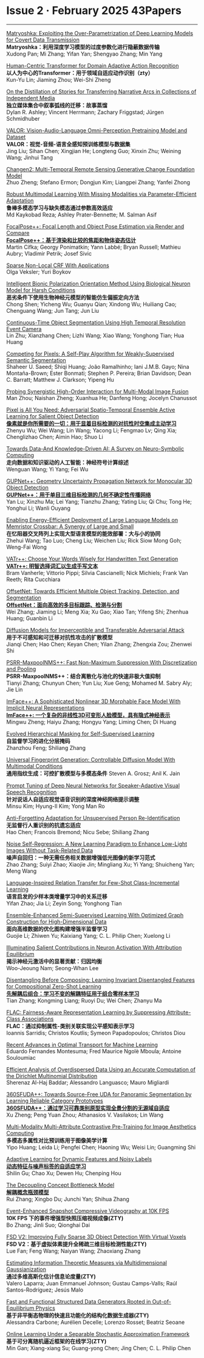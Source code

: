 # Issue 2 · February 2025 43Papers

*****


[Matryoshka: Exploiting the Over-Parametrization of Deep Learning Models for Covert Data Transmission](https://ieeexplore.ieee.org/document/10612241/)  
**Matryoshka：利用深度学习模型的过度参数化进行隐蔽数据传输**  
Xudong Pan; Mi Zhang; Yifan Yan; Shengyao Zhang; Min Yang  

[Human-Centric Transformer for Domain Adaptive Action Recognition](https://ieeexplore.ieee.org/document/10599825/)  
**以人为中心的Transformer：用于领域自适应动作识别（zty）**  
Kun-Yu Lin; Jiaming Zhou; Wei-Shi Zheng  

[On the Distillation of Stories for Transferring Narrative Arcs in Collections of Independent Media](https://ieeexplore.ieee.org/document/10734853/)  
**独立媒体集合中叙事弧线的迁移：故事蒸馏**  
Dylan R. Ashley; Vincent Herrmann; Zachary Friggstad; Jürgen Schmidhuber  

[VALOR: Vision-Audio-Language Omni-Perception Pretraining Model and Dataset](https://ieeexplore.ieee.org/document/10721284/)  
**VALOR：视觉-音频-语言全感知预训练模型与数据集**  
Jing Liu; Sihan Chen; Xingjian He; Longteng Guo; Xinxin Zhu; Weining Wang; Jinhui Tang  

[Changen2: Multi-Temporal Remote Sensing Generative Change Foundation Model](https://ieeexplore.ieee.org/document/10713915/)  
Zhuo Zheng; Stefano Ermon; Dongjun Kim; Liangpei Zhang; Yanfei Zhong  

[Robust Multimodal Learning With Missing Modalities via Parameter-Efficient Adaptation](https://ieeexplore.ieee.org/document/10713849/)  
**鲁棒多模态学习与缺失模态通过参数高效适应**   
Md Kaykobad Reza; Ashley Prater-Bennette; M. Salman Asif  

[FocalPose++: Focal Length and Object Pose Estimation via Render and Compare](https://ieeexplore.ieee.org/document/10706831/)  
**[FocalPose++：基于渲染和比较的焦距和物体姿态估计](https://mp.weixin.qq.com/s/u1x897dcKd5xOp-PVdWv2w)**  
Martin Cífka; Georgy Ponimatkin; Yann Labbé; Bryan Russell; Mathieu Aubry; Vladimir Petrik; Josef Sivic  

[Sparse Non-Local CRF With Applications](https://ieeexplore.ieee.org/document/10705039/)  
Olga Veksler; Yuri Boykov  

[Intelligent Bionic Polarization Orientation Method Using Biological Neuron Model for Harsh Conditions](https://ieeexplore.ieee.org/document/10723758/)  
**恶劣条件下使用生物神经元模型的智能仿生偏振定向方法**  
Chong Shen; Yicheng Wu; Guanyu Qian; Xindong Wu; Huiliang Cao; Chenguang Wang; Jun Tang; Jun Liu  

[Continuous-Time Object Segmentation Using High Temporal Resolution Event Camera](https://ieeexplore.ieee.org/document/10713285/)  
Lin Zhu; Xianzhang Chen; Lizhi Wang; Xiao Wang; Yonghong Tian; Hua Huang  

[Competing for Pixels: A Self-Play Algorithm for Weakly-Supervised Semantic Segmentation](https://ieeexplore.ieee.org/document/10705046/)  
Shaheer U. Saeed; Shiqi Huang; João Ramalhinho; Iani J.M.B. Gayo; Nina Montaña-Brown; Ester Bonmati; Stephen P. Pereira; Brian Davidson; Dean C. Barratt; Matthew J. Clarkson; Yipeng Hu  

[Probing Synergistic High-Order Interaction for Multi-Modal Image Fusion](https://ieeexplore.ieee.org/document/10706703/)  
Man Zhou; Naishan Zheng; Xuanhua He; Danfeng Hong; Jocelyn Chanussot  

[Pixel is All You Need: Adversarial Spatio-Temporal Ensemble Active Learning for Salient Object Detection](https://ieeexplore.ieee.org/document/10711208/)  
**[像素就是你所需要的一切：用于显着目标检测的对抗性时空集成主动学习](https://mp.weixin.qq.com/s/lWBEVxTJ-2oQlNO2WMm52A)**   
Zhenyu Wu; Wei Wang; Lin Wang; Yacong Li; Fengmao Lv; Qing Xia; Chenglizhao Chen; Aimin Hao; Shuo Li  

[Towards Data-And Knowledge-Driven AI: A Survey on Neuro-Symbolic Computing](https://ieeexplore.ieee.org/document/10721277/)  
**走向数据和知识驱动的人工智能：神经符号计算综述**  
Wenguan Wang; Yi Yang; Fei Wu  

[GUPNet++: Geometry Uncertainty Propagation Network for Monocular 3D Object Detection](https://ieeexplore.ieee.org/document/10706891/)  
**[GUPNet++：用于单目三维目标检测的几何不确定性传播网络](https://mp.weixin.qq.com/s/N-2T5isvJFbnB2MUTvnzcQ)**   
Yan Lu; Xinzhu Ma; Lei Yang; Tianzhu Zhang; Yating Liu; Qi Chu; Tong He; Yonghui Li; Wanli Ouyang  

[Enabling Energy-Efficient Deployment of Large Language Models on Memristor Crossbar: A Synergy of Large and Small](https://ieeexplore.ieee.org/document/10721599/)  
**在忆阻器交叉阵列上实现大型语言模型的能效部署：大与小的协同**  
Zhehui Wang; Tao Luo; Cheng Liu; Weichen Liu; Rick Siow Mong Goh; Weng-Fai Wong  

[VATr++: Choose Your Words Wisely for Handwritten Text Generation](https://ieeexplore.ieee.org/document/10716806/)  
**[VATr++: 明智选择词汇以生成手写文本](https://mp.weixin.qq.com/s/vVA2Ff98Om09wgv8WhzZ7g)**   
Bram Vanherle; Vittorio Pippi; Silvia Cascianelli; Nick Michiels; Frank Van Reeth; Rita Cucchiara  

[OffsetNet: Towards Efficient Multiple Object Tracking, Detection, and Segmentation](https://ieeexplore.ieee.org/document/10742444/)  
**[OffsetNet：面向高效的多目标跟踪、检测与分割](https://mp.weixin.qq.com/s/0LyGrTY8bODKNADqmf8wZg)**  
Wei Zhang; Jiaming Li; Meng Xia; Xu Gao; Xiao Tan; Yifeng Shi; Zhenhua Huang; Guanbin Li  

[Diffusion Models for Imperceptible and Transferable Adversarial Attack](https://ieeexplore.ieee.org/document/10716799/)  
**用于不可感知和可迁移对抗性攻击的扩散模型**  
Jianqi Chen; Hao Chen; Keyan Chen; Yilan Zhang; Zhengxia Zou; Zhenwei Shi  

[PSRR-MaxpoolNMS++: Fast Non-Maximum Suppression With Discretization and Pooling](https://ieeexplore.ieee.org/document/10736991/)  
**PSRR-MaxpoolNMS++：结合离散化与池化的快速非极大值抑制**  
Tianyi Zhang; Chunyun Chen; Yun Liu; Xue Geng; Mohamed M. Sabry Aly; Jie Lin  

[ImFace++: A Sophisticated Nonlinear 3D Morphable Face Model With Implicit Neural Representations](https://ieeexplore.ieee.org/document/10716289/)  
**[ImFace++: 一个复杂的非线性3D可变形人脸模型，具有隐式神经表示](https://mp.weixin.qq.com/s/2-3ZTIz0e6yU0Bii9DhRgQ)**   
Mingwu Zheng; Haiyu Zhang; Hongyu Yang; Liming Chen; Di Huang  

[Evolved Hierarchical Masking for Self-Supervised Learning](https://ieeexplore.ieee.org/document/10742293/)  
**自监督学习的进化分层掩码**  
Zhanzhou Feng; Shiliang Zhang  

[Universal Fingerprint Generation: Controllable Diffusion Model With Multimodal Conditions](https://ieeexplore.ieee.org/document/10734169/)  
**通用指纹生成：可控扩散模型与多模态条件** 
Steven A. Grosz; Anil K. Jain  

[Prompt Tuning of Deep Neural Networks for Speaker-Adaptive Visual Speech Recognition](https://ieeexplore.ieee.org/document/10726873/)  
**针对说话人自适应视觉语音识别的深度神经网络提示调整**  
Minsu Kim; Hyung-Il Kim; Yong Man Ro  

[Anti-Forgetting Adaptation for Unsupervised Person Re-Identification](https://ieeexplore.ieee.org/document/10742299/)  
**无监督行人重识别的抗遗忘适应**  
Hao Chen; Francois Bremond; Nicu Sebe; Shiliang Zhang  

[Noise Self-Regression: A New Learning Paradigm to Enhance Low-Light Images Without Task-Related Data](https://ieeexplore.ieee.org/document/10737245/)  
**噪声自回归：一种无需任务相关数据增强低光图像的新学习范式**  
Zhao Zhang; Suiyi Zhao; Xiaojie Jin; Mingliang Xu; Yi Yang; Shuicheng Yan; Meng Wang  

[Language-Inspired Relation Transfer for Few-Shot Class-Incremental Learning](https://ieeexplore.ieee.org/document/10746343/)  
**语言启发的少样本类增量学习中的关系迁移**  
Yifan Zhao; Jia Li; Zeyin Song; Yonghong Tian  

[Ensemble-Enhanced Semi-Supervised Learning With Optimized Graph Construction for High-Dimensional Data](https://ieeexplore.ieee.org/document/10735110/)  
**面向高维数据的优化图构建增强半监督学习**  
Guojie Li; Zhiwen Yu; Kaixiang Yang; C. L. Philip Chen; Xuelong Li  

[Illuminating Salient Contributions in Neuron Activation With Attribution Equilibrium](https://ieeexplore.ieee.org/document/10734265/)  
**揭示神经元激活中的显著贡献：归因均衡**  
Woo-Jeoung Nam; Seong-Whan Lee  

[Disentangling Before Composing: Learning Invariant Disentangled Features for Compositional Zero-Shot Learning](https://ieeexplore.ieee.org/document/10737100/)  
**[先解耦后组合：学习不变的解耦特征用于组合零样本学习](https://mp.weixin.qq.com/s/oOIvg3T3GATXlPV2qUO2cw)**  
Tian Zhang; Kongming Liang; Ruoyi Du; Wei Chen; Zhanyu Ma  

[FLAC: Fairness-Aware Representation Learning by Suppressing Attribute-Class Associations](https://ieeexplore.ieee.org/document/10737139/)  
**FLAC：通过抑制属性-类别关联实现公平感知表示学习**  
Ioannis Sarridis; Christos Koutlis; Symeon Papadopoulos; Christos Diou  

[Recent Advances in Optimal Transport for Machine Learning](https://ieeexplore.ieee.org/document/10740308/)  
Eduardo Fernandes Montesuma; Fred Maurice Ngolè Mboula; Antoine Souloumiac  

[Efficient Analysis of Overdispersed Data Using an Accurate Computation of the Dirichlet Multinomial Distribution](https://ieeexplore.ieee.org/document/10740644/)  
Sherenaz Al-Haj Baddar; Alessandro Languasco; Mauro Migliardi  

[360SFUDA++: Towards Source-Free UDA for Panoramic Segmentation by Learning Reliable Category Prototypes](https://ieeexplore.ieee.org/document/10741594/)  
**[360SFUDA++：通过学习可靠类别原型实现全景分割的无源域自适应](https://mp.weixin.qq.com/s/1kQBM3qQ_D-Jjq1kCPim7w)**  
Xu Zheng; Peng Yuan Zhou; Athanasios V. Vasilakos; Lin Wang  

[Multi-Modality Multi-Attribute Contrastive Pre-Training for Image Aesthetics Computing](https://ieeexplore.ieee.org/document/10746353/)  
**多模态多属性对比预训练用于图像美学计算**  
Yipo Huang; Leida Li; Pengfei Chen; Haoning Wu; Weisi Lin; Guangming Shi  

[Adaptive Learning for Dynamic Features and Noisy Labels](https://ieeexplore.ieee.org/document/10740558/)  
**[动态特征与噪声标签的自适应学习](https://mp.weixin.qq.com/s/4UsmZTuHWy4ls9huQ4I8gg)**  
Shilin Gu; Chao Xu; Dewen Hu; Chenping Hou  

[The Decoupling Concept Bottleneck Model](https://ieeexplore.ieee.org/document/10740789/)  
**[解耦概念瓶颈模型](https://mp.weixin.qq.com/s/bryzdEJKBKSV_Z6SwZ9-Gg)**  
Rui Zhang; Xingbo Du; Junchi Yan; Shihua Zhang  

[Event-Enhanced Snapshot Compressive Videography at 10K FPS](https://ieeexplore.ieee.org/document/10750378/)  
**10K FPS 下的事件增强型快照压缩视频成像(ZTY)**  
Bo Zhang; Jinli Suo; Qionghai Dai  

[FSD V2: Improving Fully Sparse 3D Object Detection With Virtual Voxels](https://ieeexplore.ieee.org/document/10758248/)  
**FSD V2：基于虚拟体素提升全稀疏三维目标检测性能(ZTY)**  
Lue Fan; Feng Wang; Naiyan Wang; Zhaoxiang Zhang  

[Estimating Information Theoretic Measures via Multidimensional Gaussianization](https://ieeexplore.ieee.org/document/10750401/)  
**通过多维高斯化估计信息论度量(ZTY)**  
Valero Laparra; Juan Emmanuel Johnson; Gustau Camps-Valls; Raúl Santos-Rodríguez; Jesús Malo

[Fast and Functional Structured Data Generators Rooted in Out-of-Equilibrium Physics](https://ieeexplore.ieee.org/document/10750287/)  
**基于非平衡态物理的快速且功能化的结构化数据生成器(ZTY)**  
Alessandra Carbone; Aurélien Decelle; Lorenzo Rosset; Beatriz Seoane  

[Online Learning Under a Separable Stochastic Approximation Framework](https://ieeexplore.ieee.org/document/10750307/)  
**基于可分离随机逼近框架的在线学习(ZTY)**  
Min Gan; Xiang-xiang Su; Guang-yong Chen; Jing Chen; C. L. Philip Chen  
